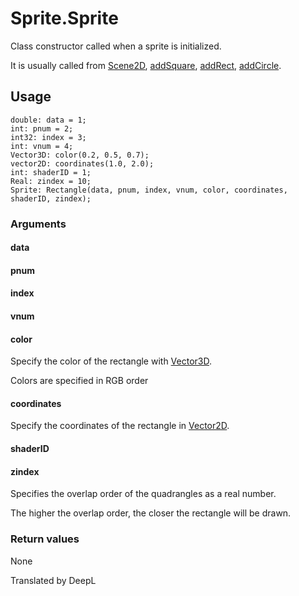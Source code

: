 # Sprite.Sprite

Class constructor called when a sprite is initialized.

It is usually called from [Scene2D](/lib/2d/scene/index), [addSquare](/lib/2d/scene/addSquare), [addRect](/lib/2d/scene/addRect), [addCircle](/lib/2d/scene/addCircle).

## Usage

```
double: data = 1;
int: pnum = 2;
int32: index = 3;
int: vnum = 4;
Vector3D: color(0.2, 0.5, 0.7);
vector2D: coordinates(1.0, 2.0);
int: shaderID = 1;
Real: zindex = 10;
Sprite: Rectangle(data, pnum, index, vnum, color, coordinates, shaderID, zindex);
```

### Arguments

#### data

#### pnum

#### index

#### vnum

#### color

Specify the color of the rectangle with [Vector3D](/lib/math/vec3).

Colors are specified in RGB order

#### coordinates

Specify the coordinates of the rectangle in [Vector2D](/lib/math/vec2).

#### shaderID

#### zindex

Specifies the overlap order of the quadrangles as a real number.

The higher the overlap order, the closer the rectangle will be drawn.

### Return values

None

Translated by DeepL